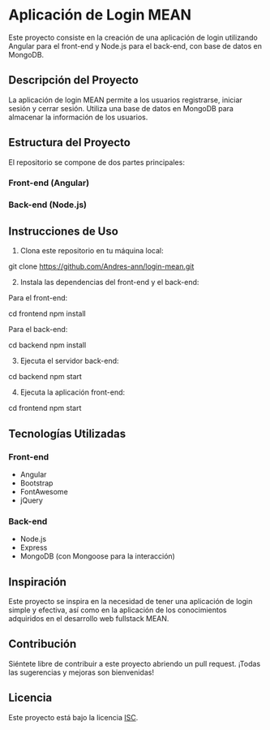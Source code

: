 # Aplicación de Login MEAN

Este proyecto consiste en la creación de una aplicación de login utilizando Angular para el front-end y Node.js para el back-end, con base de datos en MongoDB.

## Descripción del Proyecto

La aplicación de login MEAN permite a los usuarios registrarse, iniciar sesión y cerrar sesión. Utiliza una base de datos en MongoDB para almacenar la información de los usuarios.

## Estructura del Proyecto

El repositorio se compone de dos partes principales:

### Front-end (Angular)

### Back-end (Node.js)

## Instrucciones de Uso

1. Clona este repositorio en tu máquina local:

git clone https://github.com/Andres-ann/login-mean.git

2. Instala las dependencias del front-end y el back-end:

Para el front-end:

cd frontend
npm install

Para el back-end:

cd backend
npm install

3. Ejecuta el servidor back-end:

cd backend
npm start

4. Ejecuta la aplicación front-end:

cd frontend
npm start

## Tecnologías Utilizadas

### Front-end

- Angular
- Bootstrap
- FontAwesome
- jQuery

### Back-end

- Node.js
- Express
- MongoDB (con Mongoose para la interacción)

## Inspiración

Este proyecto se inspira en la necesidad de tener una aplicación de login simple y efectiva, así como en la aplicación de los conocimientos adquiridos en el desarrollo web fullstack MEAN.

## Contribución

Siéntete libre de contribuir a este proyecto abriendo un pull request. ¡Todas las sugerencias y mejoras son bienvenidas!

## Licencia

Este proyecto está bajo la licencia [ISC](LICENSE).
